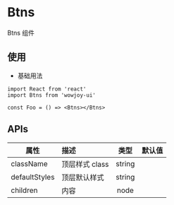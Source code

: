 # Btns

Btns 组件

## 使用

- 基础用法

```
import React from 'react'
import Btns from 'wowjoy-ui'

const Foo = () => <Btns></Btns>
```

## APIs

| 属性          | 描述           |  类型  | 默认值 |
| ------------- | :------------- | :----: | :----: |
| className     | 顶层样式 class | string |        |
| defaultStyles | 顶层默认样式   | string |        |
| children      | 内容           |  node  |        |
